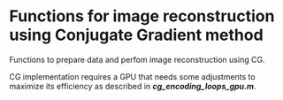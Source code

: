 # Functions for image reconstruction using Conjugate Gradient method
Functions to prepare data and perfom image reconstruction using CG.

CG implementation requires a GPU that needs some adjustments to maximize its efficiency as described in ***cg_encoding_loops_gpu.m***.
